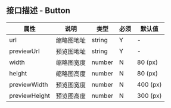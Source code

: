 
## 接口描述 - Button
| 属性         | 说明         | 类型          | 必须 | 默认值 |
| ------------ | ------------ | ------------- | ---- | ------ |
| url | 缩略图地址 | string | Y    | -      |
| previewUrl | 预览图地址 | string | Y    | -      |
| width | 缩略图宽度 | number | N    |  80 (px)     |
| height | 缩略图高度 | number | N    |  80 (px)     |
| previewWidth | 预览图宽度 | number | N    |  400 (px)     |
| previewHeight | 预览图高度 | number | N    |  300 (px)     |